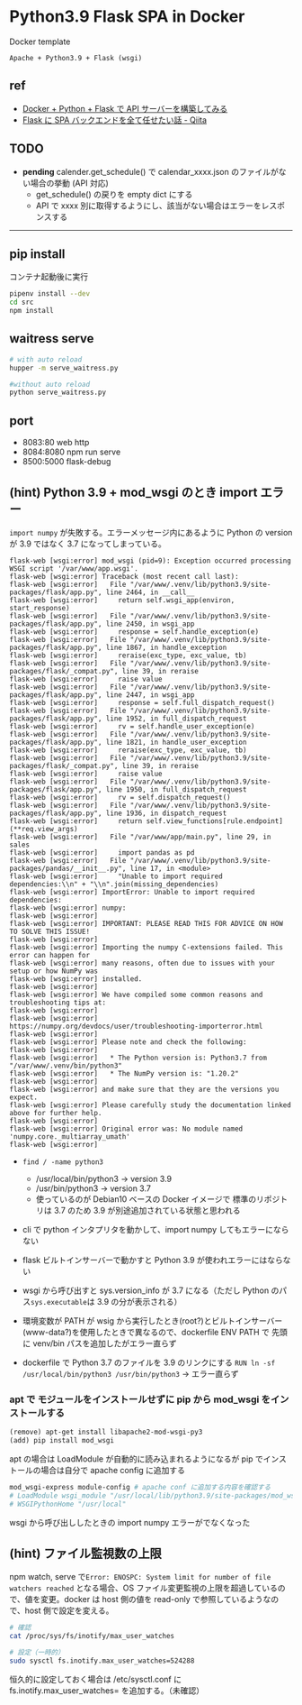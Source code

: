 # Python3.9 Flask SPA in Docker

Docker template

`Apache + Python3.9 + Flask (wsgi)`

## ref

- [Docker + Python + Flask で API サーバーを構築してみる](http://unalus.com/wp/2019/11/22/docker-python-flask%E3%81%A7api%E3%82%B5%E3%83%BC%E3%83%90%E3%83%BC%E3%82%92%E6%A7%8B%E7%AF%89%E3%81%97%E3%81%A6%E3%81%BF%E3%82%8B/)
- [Flask に SPA バックエンドを全て任せたい話 - Qiita](https://qiita.com/ytkj/items/ab67a1cee3cbfc42254d)

## TODO

- **pending** calender.get_schedule() で calendar_xxxx.json のファイルがない場合の挙動 (API 対応)
  - get_schedule() の戻りを empty dict にする
  - API で xxxx 別に取得するようにし、該当がない場合はエラーをレスポンスする

---

## pip install

コンテナ起動後に実行

```bash
pipenv install --dev
cd src
npm install
```

## waitress serve

```bash
# with auto reload
hupper -m serve_waitress.py

#without auto reload
python serve_waitress.py
```

## port

- 8083:80   web http
- 8084:8080 npm run serve
- 8500:5000 flask-debug

## (hint) Python 3.9 + mod_wsgi のとき import エラー

`import numpy` が失敗する。エラーメッセージ内にあるように Python の version が 3.9 ではなく 3.7 になってしまっている。

```docker:logs
flask-web [wsgi:error] mod_wsgi (pid=9): Exception occurred processing WSGI script '/var/www/app.wsgi'.
flask-web [wsgi:error] Traceback (most recent call last):
flask-web [wsgi:error]   File "/var/www/.venv/lib/python3.9/site-packages/flask/app.py", line 2464, in __call__
flask-web [wsgi:error]     return self.wsgi_app(environ, start_response)
flask-web [wsgi:error]   File "/var/www/.venv/lib/python3.9/site-packages/flask/app.py", line 2450, in wsgi_app
flask-web [wsgi:error]     response = self.handle_exception(e)
flask-web [wsgi:error]   File "/var/www/.venv/lib/python3.9/site-packages/flask/app.py", line 1867, in handle_exception
flask-web [wsgi:error]     reraise(exc_type, exc_value, tb)
flask-web [wsgi:error]   File "/var/www/.venv/lib/python3.9/site-packages/flask/_compat.py", line 39, in reraise
flask-web [wsgi:error]     raise value
flask-web [wsgi:error]   File "/var/www/.venv/lib/python3.9/site-packages/flask/app.py", line 2447, in wsgi_app
flask-web [wsgi:error]     response = self.full_dispatch_request()
flask-web [wsgi:error]   File "/var/www/.venv/lib/python3.9/site-packages/flask/app.py", line 1952, in full_dispatch_request
flask-web [wsgi:error]     rv = self.handle_user_exception(e)
flask-web [wsgi:error]   File "/var/www/.venv/lib/python3.9/site-packages/flask/app.py", line 1821, in handle_user_exception
flask-web [wsgi:error]     reraise(exc_type, exc_value, tb)
flask-web [wsgi:error]   File "/var/www/.venv/lib/python3.9/site-packages/flask/_compat.py", line 39, in reraise
flask-web [wsgi:error]     raise value
flask-web [wsgi:error]   File "/var/www/.venv/lib/python3.9/site-packages/flask/app.py", line 1950, in full_dispatch_request
flask-web [wsgi:error]     rv = self.dispatch_request()
flask-web [wsgi:error]   File "/var/www/.venv/lib/python3.9/site-packages/flask/app.py", line 1936, in dispatch_request
flask-web [wsgi:error]     return self.view_functions[rule.endpoint](**req.view_args)
flask-web [wsgi:error]   File "/var/www/app/main.py", line 29, in sales
flask-web [wsgi:error]     import pandas as pd
flask-web [wsgi:error]   File "/var/www/.venv/lib/python3.9/site-packages/pandas/__init__.py", line 17, in <module>
flask-web [wsgi:error]     "Unable to import required dependencies:\\n" + "\\n".join(missing_dependencies)
flask-web [wsgi:error] ImportError: Unable to import required dependencies:
flask-web [wsgi:error] numpy:
flask-web [wsgi:error]
flask-web [wsgi:error] IMPORTANT: PLEASE READ THIS FOR ADVICE ON HOW TO SOLVE THIS ISSUE!
flask-web [wsgi:error]
flask-web [wsgi:error] Importing the numpy C-extensions failed. This error can happen for
flask-web [wsgi:error] many reasons, often due to issues with your setup or how NumPy was
flask-web [wsgi:error] installed.
flask-web [wsgi:error]
flask-web [wsgi:error] We have compiled some common reasons and troubleshooting tips at:
flask-web [wsgi:error]
flask-web [wsgi:error]     https://numpy.org/devdocs/user/troubleshooting-importerror.html
flask-web [wsgi:error]
flask-web [wsgi:error] Please note and check the following:
flask-web [wsgi:error]
flask-web [wsgi:error]   * The Python version is: Python3.7 from "/var/www/.venv/bin/python3"
flask-web [wsgi:error]   * The NumPy version is: "1.20.2"
flask-web [wsgi:error]
flask-web [wsgi:error] and make sure that they are the versions you expect.
flask-web [wsgi:error] Please carefully study the documentation linked above for further help.
flask-web [wsgi:error]
flask-web [wsgi:error] Original error was: No module named 'numpy.core._multiarray_umath'
flask-web [wsgi:error]
```

- `find / -name python3`

  - /usr/local/bin/python3 -> version 3.9
  - /usr/bin/python3 -> version 3.7
  - 使っているのが Debian10 ベースの Docker イメージで 標準のリポジトリは 3.7 のため 3.9 が別途追加されている状態と思われる

- cli で python インタプリタを動かして、import numpy してもエラーにならない
- flask ビルトインサーバーで動かすと Python 3.9 が使われエラーにはならない
- wsgi から呼び出すと sys.version_info が 3.7 になる（ただし Python のパス`sys.executable`は 3.9 の分が表示される）
- 環境変数が PATH が wsig から実行したとき(root?)とビルトインサーバー(www-data?)を使用したときで異なるので、dockerfile ENV PATH で 先頭に venv/bin パスを追加したがエラー直らず
- dockerfile で Python 3.7 のファイルを 3.9 のリンクにする `RUN ln -sf /usr/local/bin/python3 /usr/bin/python3` -> エラー直らず

### apt で モジュールをインストールせずに pip から mod_wsgi をインストールする

```dockerfile
(remove) apt-get install libapache2-mod-wsgi-py3
(add) pip install mod_wsgi
```

apt の場合は LoadModule が自動的に読み込まれるようになるが pip でインストールの場合は自分で apache config に追加する

```bash
mod_wsgi-express module-config # apache conf に追加する内容を確認する
# LoadModule wsgi_module "/usr/local/lib/python3.9/site-packages/mod_wsgi/server/mod_wsgi-py39.cpython-39-x86_64-linux-gnu.so"
# WSGIPythonHome "/usr/local"
```

wsgi から呼び出ししたときの import numpy エラーがでなくなった

## (hint) ファイル監視数の上限

npm watch, serve で`Error: ENOSPC: System limit for number of file watchers reached` となる場合、OS ファイル変更監視の上限を超過しているので、値を変更。docker は host 側の値を read-only で参照しているようなので、host 側で設定を変える。

```bash
# 確認
cat /proc/sys/fs/inotify/max_user_watches

# 設定（一時的）
sudo sysctl fs.inotify.max_user_watches=524288
```

恒久的に設定しておく場合は
/etc/sysctl.conf に fs.inotify.max_user_watches=
を追加する。（未確認）

